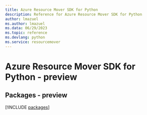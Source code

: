 ```yaml
---
title: Azure Resource Mover SDK for Python
description: Reference for Azure Resource Mover SDK for Python
author: lmazuel
ms.author: lmazuel
ms.data: 06/29/2023
ms.topic: reference
ms.devlang: python
ms.service: resourcemover
---
```

# Azure Resource Mover SDK for Python - preview
## Packages - preview
[!INCLUDE [packages](resource-mover-index.md)]